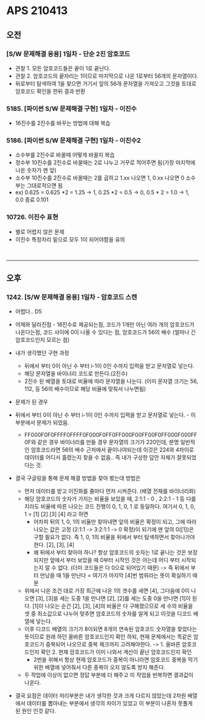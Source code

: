 # APS 210413



## 오전



### [S/W 문제해결 응용] 1일차 - 단순 2진 암호코드

- 관찰 1. 모든 암호코드들은 끝이 1로 끝난다. 
- 관찰 2. 암호코드의 끝자리는 1이므로 마지막으로 나온 1로부터 56개의 문자열이다.
- 뒤로부터 탐색하여 1을 찾으면 거기서 앞의 56개 문자열을 가져오고 그것을 토대로 암호코드 확인을 한뒤 결과 반환





### 5185. [파이썬 S/W 문제해결 구현] 1일차 - 이진수

- 16진수를 2진수를 바꾸는 방법에 대해 복습





### 5186. [파이썬 S/W 문제해결 구현] 1일차 - 이진수2

- 소수부를 2진수로 바꿀때 어떻게 바꿀지 복습
- 정수부 10진수를 2진수로 바꿀때는 2로 나누고 거꾸로 적어주면 됨(가장 마지막에 나온 숫자가 맨 앞)
- 소수부 10진수를 2진수로 바꿀때는 2를 곱하고 1.xx 나오면 1, 0.xx 나오면 0 소수부는 그대로적으면 됨
- ex) 0.625 = 0.625 *2 = 1.25 -> 1, 0.25 *2 = 0.5 -> 0, 0.5 * 2 = 1.0 -> 1, 0.0 종료 0.101



### 10726. 이진수 표현

- 별로 어렵지 않은 문제
- 이진수 특정자리 밑으로 모두 1이 되어야함을 유의



<br>

---



## 오후



### 1242. [S/W 문제해결 응용] 1일차 - 암호코드 스캔

- 어렵다.. D5
- 어제와 달라진점 - 16진수로 제공되는점, 코드가 1개만 아닌 여러 개의 암호코드가 나온다는점, 코드 사이에 0이 나올 수 있다는 점, 암호코드가 56의 배수 (얼마나 긴 암호코드인지 모르는 점)
- 내가 생각했던 구현 과정

  - 뒤에서 부터 0이 아닌 수 부터 i-1이 0인 수까지 입력을 받고 문자열로 넣는다.
  - 해당 문자열을 바이너리 코드로 만든다.(2진수)
  - 2진수 된 배열을 토대로 비율에 따라 문자열을 나눈다. (이미 문자열 크기는 56, 112, 등 56의 배수이므로 해당 비율에 맞춰서 나누면됨)
- 문제가 된 경우 
- 뒤에서 부터 0이 아닌 수 부터 i-1이 0인 수까지 입력을 받고 문자열로 넣는다. - 이부분에서 문제가 되었음.
  - FF000F0F0FFFF0FFFF0F000F0FF0FF000F00FF00F0FF000F000FF0F와 같은 경우 바이너리를 만들 경우 문자열의 크기가 220인데, 분명 일반적인 암호코드라면 56의 배수 근처에서 끝이나야되는데 이것은 224와 4차이로 데이터를 어디서 흘렸는지 찾을 수 없음.. 즉 내가 구상한 답안 자체가 잘못되었다는 것.
- 결국 구글링을 통해 문제 해결 방법을 찾아 봤는데 방법은
  - 먼저 데이터를 받고 이진화를 줄마다 먼저 시켜준다. (배열 전체를 바이너리화)
  - 해당 암호코드의 숫자가 가지는 비율을 보았을 때, 2:1:1 - 0 , 2:2:1 - 1 등 다를 지라도 비율에 따른 나오는 코드 진행이 0, 1, 0, 1 로 동일하다.  여기서 0, 1, 0, 1 = [1] [2] [3] [4] 라고 하면
    - 어차피 뒤의 1, 0, 1의 비율만 찾아내면  앞의 비율은 확정이 되고, 그에 따라 나오는 값은 고정 (2:1:1 -> 3:2:1:1 -> 0 확정)이 되기에 맨 앞의 0([1])은 구할 필요가 없다. 즉 1, 0, 1의 비율을 뒤에서 부터 탐색하면서 찾아나가야 한다.  [2], [3], [4]
    - 왜 뒤에서 부터 찾아야 하나? 항상 암호코드의 숫자는 1로 끝나는 것은 보장되지만 앞에서 부터 보았을 때 0부터 시작인 것은 아는데 어디 부터 시작되는지 알 수 없다. (더미 코드들은 다 0으로 되어있기 때문) -> 즉 뒤에서 부터 만났을 때 1을 만난다 = 여기가 마지막 [4]번 범위라는 뜻이 확실하기 때문
  - 위에서 나온 조건 대로 가장 최근에 나온 1의 갯수를 세면 [4], 그다음에 0이 나오면 [3], [3]을 세는 도중 1을 만나면 [2], [2]를 세는 도중 0을 만나면 [1]이 된다. [1]이 나오는 순간 [2], [3], [4]의 비율은 다 구해졌으므로 세 수의 비율을 셋 중 최소값으로 나누어 맞추면 암호코드의 숫자를 알게 되고 이것을 디코드 배열에 넣는다.
  - 이후 디코드 배열의 크기가 8이되면 8개의 연속된 암호코드 숫자열을 찾았다는 뜻이므로 원래 하던 올바른 암호코드인지 확인 하되, 현재 문제에서는 똑같은 암호코드가 중복되어 나오므로 중복 체크까지 고려해야한다. -> 1. 올바른 암호코드인지 확인 2. 현재 암호코드가 이미 나와서 계산이 끝난 암호코드인지 확인
    - 2번을 위해서 항상 현재 암호코드가 중복이 아니라면 암호코드 중복을 막기위한 배열에 넣어줘서 다른 중복이 오지 않도록 방지 해준다.
  - 두 작업에 이상이 없으면 정답 부분에 더 해주고 이 작업을 반복하면 결과값이 나온다.
- 결국 요점은 데이터 처리부분은 내가 생각한 것과 크게 다르지 않았는데 2차원 배열에서 데이터를 뽑아내는 부분에서 생각의 차이가 있었고 이 부분이 나혼자 못풀게 된 원인 인것 같다.

